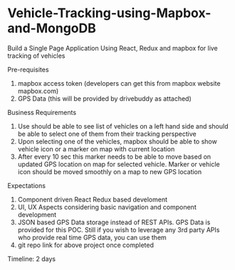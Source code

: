 # Vehicle-Tracking-using-Mapbox-and-MongoDB

Build a Single Page Application Using React, Redux and mapbox for live tracking of vehicles

Pre-requisites

1. mapbox access token (developers can get this from mapbox website mapbox.com)
2. GPS Data (this will be provided by drivebuddy as attached)

Business Requirements

1. Use should be able to see list of vehicles on a left hand side and should be able to select one of them from their tracking perspective
2. Upon selecting one of the vehicles, mapbox should be able to show vehicle icon or a marker on map with current location
3. After every 10 sec this marker needs to be able to move based on updated GPS location on map for selected vehicle. Marker or vehicle icon should be moved smoothly on a map to new GPS location

Expectations

1. Component driven React Redux based develoment
2. UI, UX Aspects considering basic navigation and component development
3. JSON based GPS Data storage instead of REST APIs. GPS Data is provided for this POC. Still if you wish to leverage any 3rd party APIs who provide real time GPS data, you can use them
4. git repo link for above project once completed

Timeline: 2 days
